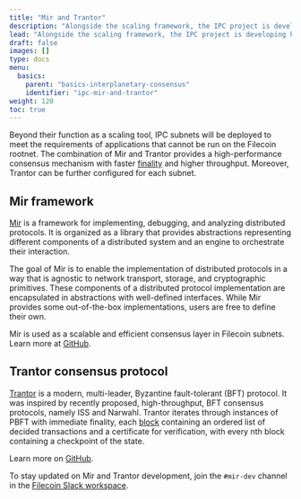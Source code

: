 ```yaml
---
title: "Mir and Trantor"
description: "Alongside the scaling framework, the IPC project is developing high-performance consensus protocols that are suitable for subnet use."
lead: "Alongside the scaling framework, the IPC project is developing high-performance consensus protocols that are suitable for subnet use."
draft: false
images: []
type: docs
menu:
  basics:
    parent: "basics-interplanetary-consensus"
    identifier: "ipc-mir-and-trantor"
weight: 120
toc: true
---
```


Beyond their function as a scaling tool, IPC subnets will be deployed to meet the requirements of applications that cannot be run on the Filecoin rootnet. The combination of Mir and Trantor provides a high-performance consensus mechanism with faster [finality](https://docs.filecoin.io/reference/general/glossary/#finality) and higher throughput. Moreover, Trantor can be further configured for each subnet.

## Mir framework

[Mir](https://github.com/filecoin-project/mir) is a framework for implementing, debugging, and analyzing distributed protocols. It is organized as a library that provides abstractions representing different components of a distributed system and an engine to orchestrate their interaction.

The goal of Mir is to enable the implementation of distributed protocols in a way that is agnostic to network transport, storage, and cryptographic primitives. These components of a distributed protocol implementation are encapsulated in abstractions with well-defined interfaces. While Mir provides some out-of-the-box implementations, users are free to define their own.

Mir is used as a scalable and efficient consensus layer in Filecoin subnets. Learn more at [GitHub](https://github.com/filecoin-project/mir).

## Trantor consensus protocol

[Trantor](https://github.com/filecoin-project/mir/tree/main/pkg/trantor) is a modern, multi-leader, Byzantine fault-tolerant (BFT) protocol. It was inspired by recently proposed, high-throughput, BFT consensus protocols, namely ISS and Narwahl. Trantor iterates through instances of PBFT with immediate finality, each [block](https://docs.filecoin.io/reference/general/glossary/#block) containing an ordered list of decided transactions and a certificate for verification, with every nth block containing a checkpoint of the state.

Learn more on [GitHub](https://github.com/filecoin-project/mir/tree/main/pkg/trantor). 

To stay updated on Mir and Trantor development, join the `#mir-dev` channel in the  [Filecoin Slack workspace](https://filecoin.io/slack/). 
